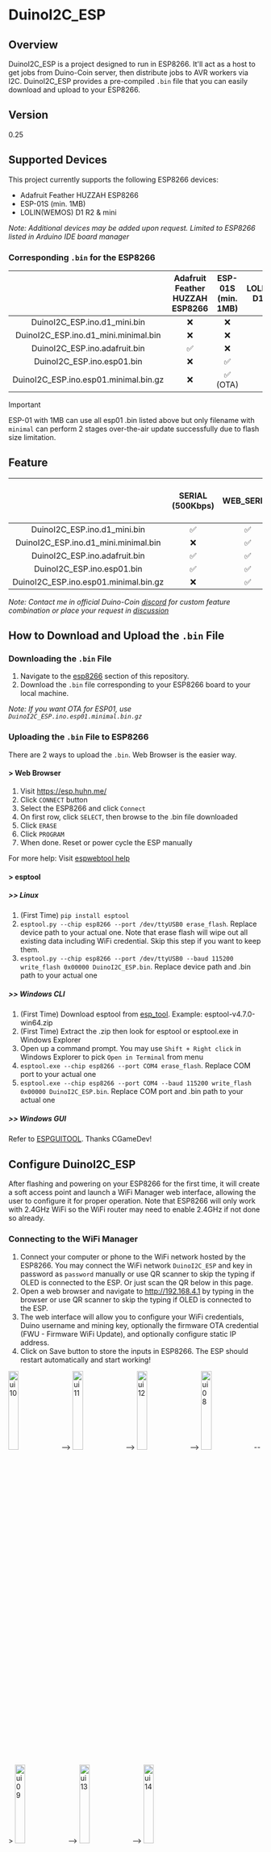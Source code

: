 # DuinoI2C_ESP

## Overview
DuinoI2C_ESP is a project designed to run in ESP8266. It'll act as a host to get jobs from Duino-Coin server, then distribute jobs to AVR workers via I2C. DuinoI2C_ESP provides a pre-compiled `.bin` file that you can easily download and upload to your ESP8266.

## Version
0.25

## Supported Devices
This project currently supports the following ESP8266 devices:
- Adafruit Feather HUZZAH ESP8266
- ESP-01S (min. 1MB)
- LOLIN(WEMOS) D1 R2 & mini

*Note: Additional devices may be added upon request. Limited to ESP8266 listed in Arduino IDE board manager*

### Corresponding `.bin` for the ESP8266
|  | Adafruit Feather HUZZAH ESP8266 | ESP-01S (min. 1MB) | LOLIN(WEMOS) D1 R2 & mini |
| :-: | :-: | :-: | :-: |
| DuinoI2C_ESP.ino.d1_mini.bin | ❌ | ❌ | ✅ |
| DuinoI2C_ESP.ino.d1_mini.minimal.bin | ❌ | ❌ | ✅ |
| DuinoI2C_ESP.ino.adafruit.bin | ✅ | ❌ | ❌ |
| DuinoI2C_ESP.ino.esp01.bin | ❌ | ✅ | ❌ |
| DuinoI2C_ESP.ino.esp01.minimal.bin.gz | ❌ | ✅ (OTA) | ❌ |

> [!IMPORTANT]
> ESP-01 with 1MB can use all esp01 .bin listed above but only filename with `minimal` can perform 2 stages over-the-air update successfully due to flash size limitation.

## Feature
||SERIAL (500Kbps)|WEB_SERIAL|DASHBOARD|I2C_SCL|OLED|CRC8|OTA|mDNS|OLED PWR via TXRX|Dim Worker LED|Breathing LED|Static IP|
| :-: | :-: | :-: | :-: | :-: | :-: | :-: | :-: | :-: | :-: | :-: | :-: | :-: |
| DuinoI2C_ESP.ino.d1_mini.bin | ✅ | ✅ | ✅ | 100KHz/400KHz | ✅ | ✅ | ✅ | ✅ | ✅ | ✅ | ✅ | ✅ |
| DuinoI2C_ESP.ino.d1_mini.minimal.bin | ❌ | ✅ | ❌ | 100KHz/400KHz | ❌ | ✅ | ✅ | ❌ | ❌ | ❌ | ✅ | ✅ |
| DuinoI2C_ESP.ino.adafruit.bin | ✅ | ✅ | ✅ | 100KHz/400KHz | ✅ | ✅ | ✅ | ✅ | ❌ | ✅ | ✅ | ✅ |
| DuinoI2C_ESP.ino.esp01.bin | ✅ | ✅ | ✅ | 100KHz/400KHz | ✅ | ✅ | ❌ | ✅ | ❌ | ✅ | ✅ | ✅ |
| DuinoI2C_ESP.ino.esp01.minimal.bin.gz | ❌ | ✅ | ❌ | 100KHz/400KHz | ❌ | ✅ | ✅ | ❌ | ❌ | ❌ | ✅ | ✅ |

*Note: Contact me in official Duino-Coin [discord](https://discord.gg/duino-coin-677615191793467402) for custom feature combination or place your request in [discussion](https://github.com/JK-Rolling/DuinoI2C_ESP/discussions/2)*

## How to Download and Upload the `.bin` File

### Downloading the `.bin` File
1. Navigate to the [esp8266](https://github.com/JK-Rolling/DuinoI2C_ESP/tree/main/esp8266) section of this repository.
2. Download the `.bin` file corresponding to your ESP8266 board to your local machine.

*Note: If you want OTA for ESP01, use `DuinoI2C_ESP.ino.esp01.minimal.bin.gz`*

### Uploading the `.bin` File to ESP8266
There are 2 ways to upload the `.bin`. Web Browser is the easier way.

#### > Web Browser
1. Visit https://esp.huhn.me/
2. Click `CONNECT` button
3. Select the ESP8266 and click `Connect`
4. On first row, click `SELECT`, then browse to the .bin file downloaded
5. Click `ERASE`
6. Click `PROGRAM`
7. When done. Reset or power cycle the ESP manually

For more help: Visit [espwebtool help](https://blog.spacehuhn.com/espwebtool)

#### > esptool
##### >> Linux
1. (First Time) `pip install esptool`
2. `esptool.py --chip esp8266 --port /dev/ttyUSB0 erase_flash`. Replace device path to your actual one. Note that erase flash will wipe out all existing data including WiFi credential. Skip this step if you want to keep them.
3. `esptool.py --chip esp8266 --port /dev/ttyUSB0 --baud 115200 write_flash 0x00000 DuinoI2C_ESP.bin`. Replace device path and .bin path to your actual one

##### >> Windows CLI
1. (First Time) Download esptool from [esp_tool](https://github.com/espressif/esptool/releases). Example: esptool-v4.7.0-win64.zip
2. (First Time) Extract the .zip then look for esptool or esptool.exe in Windows Explorer
3. Open up a command prompt. You may use `Shift + Right click` in Windows Explorer to pick `Open in Terminal` from menu
4. `esptool.exe --chip esp8266 --port COM4 erase_flash`. Replace COM port to your actual one
5. `esptool.exe --chip esp8266 --port COM4 --baud 115200 write_flash 0x00000 DuinoI2C_ESP.bin`. Replace COM port and .bin path to your actual one

##### >> Windows GUI
Refer to [ESPGUITOOL](https://github.com/CGameDev/ESPGUITOOL). Thanks CGameDev!

## Configure DuinoI2C_ESP
After flashing and powering on your ESP8266 for the first time, it will create a soft access point and launch a WiFi Manager web interface, allowing the user to configure it for proper operation. Note that ESP8266 will only work with 2.4GHz WiFi so the WiFi router may need to enable 2.4GHz if not done so already.

### Connecting to the WiFi Manager
1. Connect your computer or phone to the WiFi network hosted by the ESP8266. You may connect the WiFi network `DuinoI2C_ESP` and key in password as `password` manually or use QR scanner to skip the typing if OLED is connected to the ESP. Or just scan the QR below in this page.
2. Open a web browser and navigate to http://192.168.4.1 by typing in the browser or use QR scanner to skip the typing if OLED is connected to the ESP.
3. The web interface will allow you to configure your WiFi credentials, Duino username and mining key, optionally the firmware OTA credential (FWU - Firmware WiFi Update), and optionally configure static IP address.
4. Click on Save button to store the inputs in ESP8266. The ESP should restart automatically and start working!


<img src="assets/ui10.jpg" alt="ui10" width="20%"> --> <img src="assets/ui11.jpg" alt="ui11" width="20%"> --> <img src="assets/ui12.jpg" alt="ui12" width="20%"> --> <img src="assets/ui08.jpg" alt="ui08" width="20%"> --> <img src="assets/ui09.jpg" alt="ui09" width="20%"> --> <img src="assets/ui13.jpg" alt="ui13" width="20%"> --> <img src="assets/ui14.jpg" alt="ui14" width="20%">

### Advanced Settings
Usually default setting will work out-of-the-box. Refer table below for details.
|Field|Description|
|---|---|
|Board Name|set mDNS to not memorize IP address. e.g. http://d1mini.local/. Except for `minimal`|
|I2C Frequency|ESP I2C Frequency|
|Job Difficulty|Choose the right diff so first few shares will not be rejected. `ARM` for RPi Pico|
|Group Workers|Choose yes to combine workers into threads in webwallet|
|LED GPIO|Refer to your ESP pinout for external LED|
|OLED Piggyback|Only for D1 mini. Make sure to choose the right one!|
|Host Version|Worker version reported to server|
|Static IP|Set to assign ESP a static IP address|

## Control and Monitor DuinoI2C_ESP
DuinoI2C_ESP web dashboard allow user to access the following
* Webserial
* Firmware WiFi Update (FWU or OTA) with security
* Onboard LED power
* Worker LED brightness
* OLED power and brightness
* ESP Restart

*ESP01 opted `minimal` will only have Webserial and FWU only*

<img src="assets/ui01.png" alt="ui01" width="50%">
<img src="assets/ui02.png" alt="ui02" width="50%">

## Update DuinoI2C_ESP
DuinoI2C_ESP may be updated using USB/USB2Serial or OTA for wireless. Most of ESP8266 comes with 4MB onboard flash so both approach will work. ESP01 of 1MB however, need 2 steps approach for OTA.

### ESP8266 (4MB or more)
1. Navigate to IP address of the ESP with any Internet browser and click `Upload` button
2. Sign in with username and password set during WiFi Manager setup. default username and password is `admin` `admin`
3. Under firmware, click `Choose file`
4. Select your .bin file corresponding to your ESP
5. Click `Update Firmware` and wait around 20s
6. The ESP should restart itself and start working. If it shows WiFi Manager screen, just repeat the WiFi setup step as before

<img src="assets/ui03.png" alt="ui03" width="20%"> --> <img src="assets/ui04.png" alt="ui04" width="20%"> --> <img src="assets/ui05.png" alt="ui05" width="50%"> --> <img src="assets/ui06.png" alt="ui06" width="20%"> --> <img src="assets/ui07.png" alt="ui07" width="50%">

### ESP01 OTA (1MB)
1. Navigate to FWU URL of the ESP with any Internet browser. Example: `http://192.168.0.235:54321/firmware` *Replace the IP with your ESP IP*
2. Sign in with username and password set during WiFi Manager setup. default username and password is `admin` `admin`
3. Under firmware, click `Choose file`
4. Select `httpUpdateServer.ino.esp01.bin.gz` or compile one yourself from [httpUpdateServer](https://github.com/JK-Rolling/DuinoI2C_ESP/tree/main/esp8266/utils/utils/httpUpdateServer). I find compile manually works best. Do remember to update SSID and password in the sketch.
5. Click `Update Firmware` and wait around 20s. You should see constant ON LED when WiFi is connected. If the LED stay blinking for more than 1 minute, try bring it closer to the WiFi router and restart the ESP. If still fail, the ESP may need to be updated using cable approach.
6. Repeat step 1-3
7. Select `DuinoI2C_ESP.ino.esp01.minimal.bin.gz`
8. Repeat step 5. The ESP should start working again.

### CLI Update
The OTA update can be automated using script or command line from Linux terminal. 

`curl -u admin:admin -F "image=@firmware.bin" http://192.168.0.235:54321/firmware`

## OLED (Optional)
Only SSD1306 or compatible 128x64 OLED will be supported. The OLED will be auto detected at address 0x3C. If the mining rig setup is using logic-level-shifter, it is recommended to connect the OLED to 3.3V side for both VCC and I2C SDA/SCL.

### System Info Page
<img src="assets/ui15.jpg" alt="ui15" width="20%">

|Label|Meaning|
|---|---|
|160MHz|CPU Frequency|
|400KHz|I2C Frequency|
|4MB|Flash Size|
|http|local URL to access dashboard, set from WiFiManager `Board Name` field. exclude `.local`|
|RX|WiFi signal strength|
|FHEAP|Free Heap or free memory available. Higher is better|
|Vcc|Supply voltage of the ESP8266|
|CLIENT|Number of webserial client|
|MAC|MAC address of the ESP8266|
|URL|Shorten URL to access this [DuinoI2C_ESP](https://github.com/JK-Rolling/DuinoI2C_ESP)|

### Connection Pinout (Powered from 3.3V)
|| ESP8266 | ESP01 || OLED |
|:-:| :----: | :----: | :----: |:-----: |
|| 3.3V | 3.3V | <---> | Vcc |
|| GND | GND | <---> | GND |
|`SCL`|D1 (GPIO5) | GPIO2 | <---> | SCL |
|`SDA`|D2 (GPIO4) | GPIO0 | <---> | SDA |

For mining rig that intend to put the OLED on top of lolin wemos D1 R2 and mini to source the power from the ESP serial pins, you may connect them by refering to the table below. Take note that `Serial` will be disabled in this use case. Also note that upload via USB/USB-Serial will not work if OLED VCC/GND is connected to RX/TX pin. Disconnect OLED to enable cable upload. If disconnecting OLED is not an option, use FWU instead.
### Connection Pinout (Powered from TX RX Pin)
> [!IMPORTANT]
> Make sure to choose the correct `OLED Piggyback` option from the Advanced settings page. Most OLED do not have reverse voltage protection!

|| ESP8266 || OLED | OLED |
|:-:| :----: | :----: |:-----: |:-----: |
|| TX | <---> | GND | VCC |
|| RX | <---> | VCC | GND |
|`SCL`|D1 (GPIO5) | <---> | SCL | SCL |
|`SDA`|D2 (GPIO4) | <---> | SDA | SDA |

<img src="assets/wemos_txrxpwr.jpg" alt="wemos_txrxpwr" width="30%">  Image courtesy from jpx13

## Reconfigure DuinoI2C_ESP
In case the field entered in previous WiFi Manager page changed, you may do the following to re-enter the setup page.

- Press and release the ESP8266 reset button consecutively 3 times with 3 seconds gap in between (the duration may varies). OR
- Erase the flash and re-upload the `.bin` file.

## Unlock Key
DuinoI2C_ESP is having a soft limit of 3 workers without valid unlock key. Once a valid unlock key is available, the user may experience the full potential and even pushing the ESP8266 boundary.

You may get the unlock key by scanning QR code below or click on this payment link to [**stripe.com**](https://buy.stripe.com/9AQdRm2dO50e6fmcMO) or [**paypal.com**](https://www.paypal.com/ncp/payment/UCWD3ZHAQUAK2). I would be grateful for your support but if this is not your thing, that is totally fine too. Hope you get to see how powerful this little ESP8266 is!

stripe.com :point_right:<img src="assets/qr_9AQdRm2dO50e6fmcMO.png" alt="stripe_pay" width="20%"> <img src="assets/DuinoI2C_ESP U-qrcode.png" alt="paypal_pay" width="20%">:point_left: paypal.com

> [!TIP]
> The unlock key can be reused for multiple ESP8266. One may use 3 workers/ESP without unlock key but may find the total cost is cheaper with unlock key

### BKM (Best Known Method)
- Tested stable operation for 15 workers. Beyond that and up until 20, may need your help to find out as I ran out of AVR. Use `minimal` .bin may help.
- Keep an eye on the free heap as it may cause instability if too low. The firmware tried it's best to keep heap space available.
- Turn off OLED from the web dashboard as updating screen means taking away 1-3% sharetime from one of the worker. Turn it back ON when needed, it saves power too.
- Valid worker address range is 1-127 except 60 (0x3C). Only the first 20 workers will be used.
- if the breathing LED hung, give it 1 minutes. If it doesn't continue breathing, reset the ESP.
- Best ESP-worker combination per experiment is ESP 100KHz and Attiny85 400KHz. The KHz here refers to I2C clock frequency. This combo submit **8.6%** more accepted shares than ESP 100KHz and Attiny85 100KHz combo. Thanks jpx13 for collecting this data!


## Bug and Known Issue
||Issue|Theory|Comment|
|:-:|:-:|:-:|:-:|
|1|Missing worker|When number of workers are more than 10, each worker due to it's inaccurate oscillator frequency, may WDT reset itself at different interval after power on. During the reset cycle, it may not respond to ESP I2C scanning, thus ESP will assume no worker exist.|Press the ESP reset button, check all worker are detected, if not, repeat. Potential fix in future is to increase scan iteration and add delay between scan, but this will hinder the boot speed|
|2|Black OLED screen after FWU|Non-issue|FWU usually takes around 15 seconds to reboot once new firmware is received|
|3|Discontinuity in webserial share count print|The free heap is running too low|Non-essential task, in this case webserial print is suspended. It'll auto resume once the free heap is back to healthy level|
|4|Frequent worker restart|Likely due to too many workers causing the ESP to ran out of heap memory|Either reduce worker count or redistribute workers to other ESP. Avoid using webserial|
|5|Worker not detected|Something went wrong in the I2C bus or worker|Load [i2c_scanner](https://github.com/JK-Rolling/DuinoI2C_ESP/tree/main/esp8266/utils/utils/i2c_scanner) into ESP to check the I2C bus and worker health|
